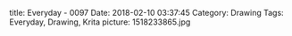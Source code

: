 title: Everyday - 0097
Date: 2018-02-10 03:37:45
Category: Drawing
Tags: Everyday, Drawing, Krita
picture: 1518233865.jpg
